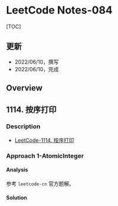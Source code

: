 
# LeetCode Notes-084


[TOC]



## 更新
* 2022/06/10，撰写
* 2022/06/10，完成



## Overview


## 1114. 按序打印
### Description

* [LeetCode-1114. 按序打印](https://leetcode.cn/problems/print-in-order/)

### Approach 1-AtomicInteger


#### Analysis


参考 `leetcode-cn` 官方题解。

#### Solution
